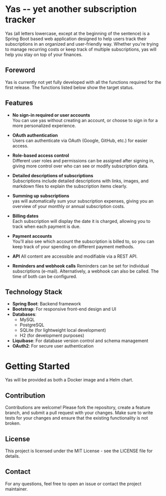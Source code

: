 # Yas -- yet another subscription tracker

Yas (all letters lowercase, except at the beginning of the sentence) is a Spring Boot based web application designed to help users track their subscriptions in an organized and user-friendly way. Whether you're trying to manage recurring costs or keep track of multiple subscriptions, yas will help you stay on top of your finances.

## Foreword

Yas is currently not yet fully developed with all the functions required for the first release. The functions listed below show the target status.

## Features

- **No sign-in required or user accounts**  
  You can use yas without creating an account, or choose to sign in for a more personalized experience.

- **OAuth authentication**  
  Users can authenticate via OAuth (Google, GitHub, etc.) for easier access.

- **Role-based access control**  
  Different user roles and permissions can be assigned after signing in, giving more control over who can see or modify subscription data.

- **Detailed descriptions of subscriptions**  
  Subscriptions include detailed descriptions with links, images, and markdown files to explain the subscription items clearly.

- **Summing up subscriptions**  
  yas will automatically sum your subscription expenses, giving you an overview of your monthly or annual subscription costs.

- **Billing dates**  
  Each subscription will display the date it is charged, allowing you to track when each payment is due.

- **Payment accounts**  
  You'll also see which account the subscription is billed to, so you can keep track of your spending on different payment methods.

- **API**
  All content are accessible and modifiable via a REST API.

- **Reminders and webhook calls**
  Reminders can be set for individual subscriptions (e-mail). Alternatively, a webhook can also be called. The time of both can be configured.

## Technology Stack

- **Spring Boot**: Backend framework
- **Bootstrap**: For responsive front-end design and UI
- **Databases**:
  - MySQL
  - PostgreSQL
  - SQLite (for lightweight local development)
  - H2 (for development purposes)
- **Liquibase**: For database version control and schema management
- **OAuth2**: For secure user authentication

# Getting Started

Yas will be provided as both a Docker image and a Helm chart.

## Contribution

Contributions are welcome! Please fork the repository, create a feature branch, and submit a pull request with your changes. Make sure to write tests for your changes and ensure that the existing functionality is not broken.

## License
This project is licensed under the MIT License - see the LICENSE file for details.

## Contact
For any questions, feel free to open an issue or contact the project maintainer.
